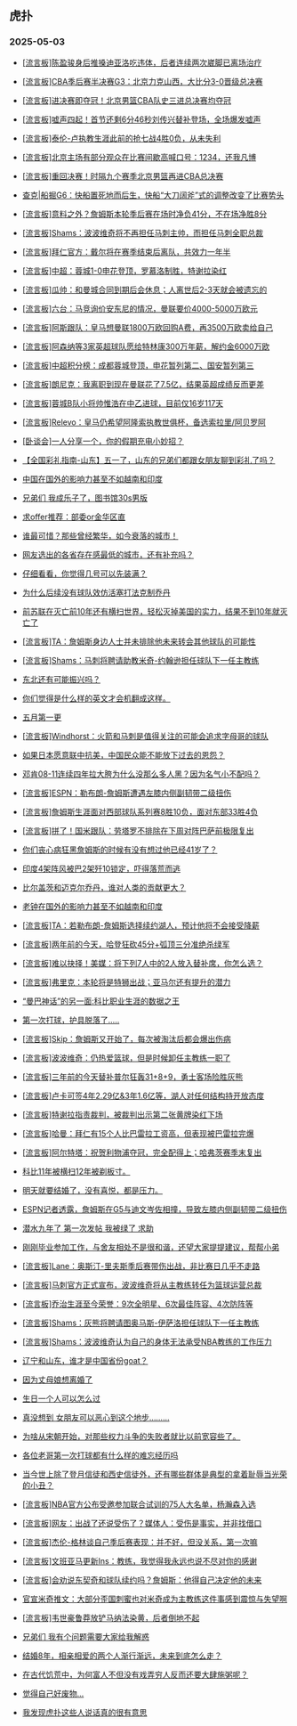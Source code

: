 ## 虎扑 
### 2025-05-03

+ [[流言板]陈盈骏身后推搡迪亚洛吃违体，后者连续两次崴脚已离场治疗](https://bbs.hupu.com/632321506.html)

+ [[流言板]CBA季后赛半决赛G3：北京力克山西，大比分3-0晋级总决赛](https://bbs.hupu.com/632324229.html)

+ [[流言板]进决赛即夺冠！北京男篮CBA队史三进总决赛均夺冠](https://bbs.hupu.com/632324400.html)

+ [[流言板]嘘声四起！首节还剩6分46秒刘传兴替补登场，全场爆发嘘声](https://bbs.hupu.com/632320908.html)

+ [[流言板]泰伦-卢执教生涯此前的抢七战4胜0负，从未失利](https://bbs.hupu.com/632325832.html)

+ [[流言板]北京主场有部分观众在比赛间歇高喊口号：1234，还我凡博](https://bbs.hupu.com/632322152.html)

+ [[流言板]重回决赛！时隔九个赛季北京男篮再进CBA总决赛](https://bbs.hupu.com/632324301.html)

+ [查克|船掘G6：快船置死地而后生，快船“大刀阔斧”式的调整改变了比赛势头](https://bbs.hupu.com/632319262.html)

+ [[流言板]意料之外？詹姆斯本轮季后赛在场时净负41分，不在场净胜8分](https://bbs.hupu.com/632327424.html)

+ [[流言板]Shams：波波维奇将不再担任马刺主帅，而担任马刺全职总裁](https://bbs.hupu.com/632327598.html)

+ [[流言板]拜仁官方：戴尔将在赛季结束后离队，共效力一年半](https://bbs.hupu.com/632318405.html)

+ [[流言板]中超：蓉城1-0申花登顶，罗慕洛制胜，特谢拉染红](https://bbs.hupu.com/632323841.html)

+ [[流言板]瓜帅：和曼城合同到期后会休息；人离世后2-3天就会被遗忘的](https://bbs.hupu.com/632317867.html)

+ [[流言板]六台：马竞询价安东尼的情况，曼联要价4000-5000万欧元](https://bbs.hupu.com/632317831.html)

+ [[流言板]阿斯跟队：皇马想曼联1800万欧回购A费，再3500万欧卖给自己](https://bbs.hupu.com/632319428.html)

+ [[流言板]阿森纳等3家英超球队愿给特林康300万年薪，解约金6000万欧](https://bbs.hupu.com/632316228.html)

+ [[流言板]中超积分榜：成都蓉城登顶，申花暂列第二、国安暂列第三](https://bbs.hupu.com/632324174.html)

+ [[流言板]朗尼克：我离职到现在曼联花了7.5亿，结果英超成绩反而更差](https://bbs.hupu.com/632324202.html)

+ [[流言板]蓉城B队小将帅惟浩在中乙进球，目前仅16岁117天](https://bbs.hupu.com/632320263.html)

+ [[流言板]Relevo：皇马仍希望阿隆索执教世俱杯，备选索拉里/阿贝罗阿](https://bbs.hupu.com/632317220.html)

+ [[卧谈会]一人分享一个，你的假期充电小妙招？](https://bbs.hupu.com/632322527.html)

+ [【全国彩礼指南-山东】五一了，山东的兄弟们都跟女朋友聊到彩礼了吗？](https://bbs.hupu.com/632320644.html)

+ [中国在国外的影响力甚至不如越南和印度](https://bbs.hupu.com/632326539.html)

+ [兄弟们 我成乐子了，图书馆30s男版](https://bbs.hupu.com/632319309.html)

+ [求offer推荐：部委or金华区直](https://bbs.hupu.com/632321454.html)

+ [谁最可惜？那些曾经繁华，如今衰落的城市！](https://bbs.hupu.com/632323877.html)

+ [网友选出的各省存在感最低的城市，还有补充吗？](https://bbs.hupu.com/632322938.html)

+ [仔细看看，你觉得几号可以先装满？](https://bbs.hupu.com/632321518.html)

+ [为什么后续没有球队效仿活塞打法克制乔丹](https://bbs.hupu.com/632319280.html)

+ [前苏联在灭亡前10年还有横扫世界，轻松灭掉美国的实力，结果不到10年就灭亡了](https://bbs.hupu.com/632319238.html)

+ [[流言板]TA：詹姆斯身边人士并未排除他未来转会其他球队的可能性](https://bbs.hupu.com/632327156.html)

+ [[流言板]Shams：马刺将聘请助教米奇-约翰逊担任球队下一任主教练](https://bbs.hupu.com/632328180.html)

+ [东北还有可能振兴吗？](https://bbs.hupu.com/632323320.html)

+ [你们觉得是什么样的英文才会机翻成这样。](https://bbs.hupu.com/632325441.html)

+ [五月第一更](https://bbs.hupu.com/632327740.html)

+ [[流言板]Windhorst：火箭和马刺是值得关注的可能会追求字母哥的球队](https://bbs.hupu.com/632327039.html)

+ [如果日本愿意联中抗美，中国民众能不能放下过去的恩怨？](https://bbs.hupu.com/632325313.html)

+ [邓肯08-11连续四年拉大胯为什么没那么多人黑？因为名气小不配吗？](https://bbs.hupu.com/632327309.html)

+ [[流言板]ESPN：勒布朗-詹姆斯遭遇左膝内侧副韧带二级扭伤](https://bbs.hupu.com/632328953.html)

+ [[流言板]詹姆斯生涯面对西部球队系列赛8胜10负，面对东部33胜4负](https://bbs.hupu.com/632328101.html)

+ [[流言板]拼了！国米跟队：劳塔罗不排除在下周对阵巴萨前极限复出](https://bbs.hupu.com/632328295.html)

+ [你们丧心病狂黑詹姆斯的时候有没有想过他已经41岁了？](https://bbs.hupu.com/632327378.html)

+ [印度4架阵风被巴2架歼10锁定，吓得落荒而逃](https://bbs.hupu.com/632326863.html)

+ [比尔盖茨和迈克尔乔丹，谁对人类的贡献更大？](https://bbs.hupu.com/632324083.html)

+ [老钟在国外的影响力甚至不如越南和印度](https://bbs.hupu.com/632326591.html)

+ [[流言板]TA：若勒布朗-詹姆斯选择续约湖人，预计他将不会接受降薪](https://bbs.hupu.com/632326703.html)

+ [[流言板]两年前的今天，哈登狂砍45分+弧顶三分准绝杀绿军](https://bbs.hupu.com/632326786.html)

+ [[流言板]难以抉择！美媒：将下列7人中的2人放入替补席，你怎么选？](https://bbs.hupu.com/632326425.html)

+ [[流言板]弗里克：本轮将是特狮出战；亚马尔还有提升的潜力](https://bbs.hupu.com/632320839.html)

+ [“曼巴神话”的另一面:科比职业生涯的数据之王](https://bbs.hupu.com/632326796.html)

+ [第一次打球，护具脱落了.....](https://bbs.hupu.com/632328399.html)

+ [[流言板]Skip：詹姆斯又开始了，每次被淘汰后都会爆出伤病](https://bbs.hupu.com/632329407.html)

+ [[流言板]波波维奇：仍热爱篮球，但是时候卸任主教练一职了](https://bbs.hupu.com/632328046.html)

+ [[流言板]三年前的今天替补普尔狂轰31+8+9，勇士客场险胜灰熊](https://bbs.hupu.com/632327225.html)

+ [[流言板]卢卡可签4年2.29亿&amp;3年1.6亿等，湖人对任何结构持开放态度](https://bbs.hupu.com/632326909.html)

+ [[流言板]特谢拉指责裁判，被裁判出示第二张黄牌染红下场](https://bbs.hupu.com/632323829.html)

+ [[流言板]哈曼：拜仁有15个人比巴雷拉工资高，但表现被巴雷拉完爆](https://bbs.hupu.com/632323410.html)

+ [[流言板]阿尔特塔：祝贺利物浦夺冠，完全配得上；哈弗茨赛季末复出](https://bbs.hupu.com/632324971.html)

+ [科比11年被横扫12年被剃板寸。](https://bbs.hupu.com/632327332.html)

+ [明天就要结婚了，没有喜悦，都是压力。](https://bbs.hupu.com/632326969.html)

+ [ESPN记者透露，詹姆斯在G5与迪文岑佐相撞，导致左膝内侧副韧带二级扭伤](https://bbs.hupu.com/632329208.html)

+ [潜水九年了 第一次发帖 我被绿了 求助](https://bbs.hupu.com/632327082.html)

+ [刚刚毕业参加工作，与舍友相处不是很和谐，还望大家提提建议，帮帮小弟](https://bbs.hupu.com/632329141.html)

+ [[流言板]Lane：奥斯汀-里夫斯季后赛带伤出战，非比赛日几乎不走路](https://bbs.hupu.com/632329598.html)

+ [[流言板]马刺官方正式宣布，波波维奇将从主教练转任为篮球运营总裁](https://bbs.hupu.com/632328095.html)

+ [[流言板]乔治生涯至今荣誉：9次全明星、6次最佳阵容、4次防阵等](https://bbs.hupu.com/632327972.html)

+ [[流言板]Shams：灰熊将聘请图奥马斯-伊萨洛担任球队下一任主教练](https://bbs.hupu.com/632329248.html)

+ [[流言板]Shams：波波维奇认为自己的身体无法承受NBA教练的工作压力](https://bbs.hupu.com/632328515.html)

+ [辽宁和山东，谁才是中国省份goat？](https://bbs.hupu.com/632329241.html)

+ [因为丈母娘想离婚了](https://bbs.hupu.com/632328861.html)

+ [生日一个人可以怎么过](https://bbs.hupu.com/632328477.html)

+ [真没想到 女朋友可以恶心到这个地步………](https://bbs.hupu.com/632327994.html)

+ [为啥从宋朝开始，对那些权力斗争的失败者就比以前宽容些了。](https://bbs.hupu.com/632328417.html)

+ [各位老哥第一次打球都有什么样的难忘经历吗](https://bbs.hupu.com/632328854.html)

+ [当今世上除了登月信徒和西史信徒外，还有哪些群体是典型的拿着耻辱当光荣的小丑？](https://bbs.hupu.com/632328026.html)

+ [[流言板]NBA官方公布受邀参加联合试训的75人大名单，杨瀚森入选](https://bbs.hupu.com/632329502.html)

+ [[流言板]网友：出战了还说受伤了？媒体人：受伤是事实，并非找借口](https://bbs.hupu.com/632329625.html)

+ [[流言板]杰伦-格林谈自己季后赛表现：并不好，但没关系，第一次嘛](https://bbs.hupu.com/632329472.html)

+ [[流言板]文班亚马更新Ins：教练，我觉得我永远也说不尽对你的感谢](https://bbs.hupu.com/632329684.html)

+ [[流言板]会劝说东契奇和球队续约吗？詹姆斯：他得自己决定他的未来](https://bbs.hupu.com/632329453.html)

+ [官宣米奇推文：大部分歪国刺蜜也对米奇成为主教练这件事感到震惊与失望啊](https://bbs.hupu.com/632328692.html)

+ [[流言板]韦世豪鲁莽放铲马纳法染黄，后者倒地不起](https://bbs.hupu.com/632321088.html)

+ [兄弟们 我有个问题需要大家给我解惑](https://bbs.hupu.com/632328976.html)

+ [结婚8年，相亲相爱的两个人渐行渐远，未来到底怎么走？](https://bbs.hupu.com/632329471.html)

+ [在古代饥荒中，为何富人不但没有戏弄穷人反而还要大肆施粥呢？](https://bbs.hupu.com/632329562.html)

+ [觉得自己好废物…](https://bbs.hupu.com/632328937.html)

+ [我发现虎扑这些人说话真的很有意思](https://bbs.hupu.com/632329275.html)

